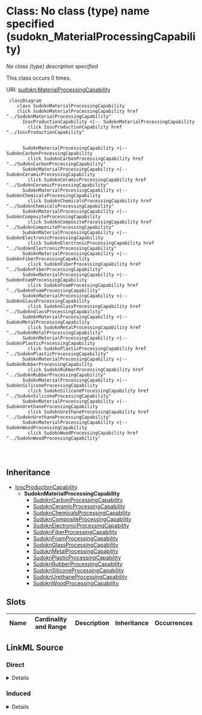

# Class: No class (type) name specified (sudokn_MaterialProcessingCapability)


_No class (type) description specified_






This class occurs 0 times.


URI: [sudokn:MaterialProcessingCapability](http://asu.edu/semantics/SUDOKN/MaterialProcessingCapability)






```mermaid
 classDiagram
    class SudoknMaterialProcessingCapability
    click SudoknMaterialProcessingCapability href "../SudoknMaterialProcessingCapability"
      IoscProductionCapability <|-- SudoknMaterialProcessingCapability
        click IoscProductionCapability href "../IoscProductionCapability"
      

      SudoknMaterialProcessingCapability <|-- SudoknCarbonProcessingCapability
        click SudoknCarbonProcessingCapability href "../SudoknCarbonProcessingCapability"
      SudoknMaterialProcessingCapability <|-- SudoknCeramicProcessingCapability
        click SudoknCeramicProcessingCapability href "../SudoknCeramicProcessingCapability"
      SudoknMaterialProcessingCapability <|-- SudoknChemicalsProcessingCapability
        click SudoknChemicalsProcessingCapability href "../SudoknChemicalsProcessingCapability"
      SudoknMaterialProcessingCapability <|-- SudoknCompositeProcessingCapability
        click SudoknCompositeProcessingCapability href "../SudoknCompositeProcessingCapability"
      SudoknMaterialProcessingCapability <|-- SudoknElectronicProcessingCapability
        click SudoknElectronicProcessingCapability href "../SudoknElectronicProcessingCapability"
      SudoknMaterialProcessingCapability <|-- SudoknFiberProcessingCapability
        click SudoknFiberProcessingCapability href "../SudoknFiberProcessingCapability"
      SudoknMaterialProcessingCapability <|-- SudoknFoamProcessingCapability
        click SudoknFoamProcessingCapability href "../SudoknFoamProcessingCapability"
      SudoknMaterialProcessingCapability <|-- SudoknGlassProcessingCapability
        click SudoknGlassProcessingCapability href "../SudoknGlassProcessingCapability"
      SudoknMaterialProcessingCapability <|-- SudoknMetalProcessingCapability
        click SudoknMetalProcessingCapability href "../SudoknMetalProcessingCapability"
      SudoknMaterialProcessingCapability <|-- SudoknPlasticProcessingCapability
        click SudoknPlasticProcessingCapability href "../SudoknPlasticProcessingCapability"
      SudoknMaterialProcessingCapability <|-- SudoknRubberProcessingCapability
        click SudoknRubberProcessingCapability href "../SudoknRubberProcessingCapability"
      SudoknMaterialProcessingCapability <|-- SudoknSiliconeProcessingCapability
        click SudoknSiliconeProcessingCapability href "../SudoknSiliconeProcessingCapability"
      SudoknMaterialProcessingCapability <|-- SudoknUrethaneProcessingCapability
        click SudoknUrethaneProcessingCapability href "../SudoknUrethaneProcessingCapability"
      SudoknMaterialProcessingCapability <|-- SudoknWoodProcessingCapability
        click SudoknWoodProcessingCapability href "../SudoknWoodProcessingCapability"
      
      
      
```





## Inheritance
* [IoscProductionCapability](../classes/IoscProductionCapability.md)
    * **SudoknMaterialProcessingCapability**
        * [SudoknCarbonProcessingCapability](../classes/SudoknCarbonProcessingCapability.md)
        * [SudoknCeramicProcessingCapability](../classes/SudoknCeramicProcessingCapability.md)
        * [SudoknChemicalsProcessingCapability](../classes/SudoknChemicalsProcessingCapability.md)
        * [SudoknCompositeProcessingCapability](../classes/SudoknCompositeProcessingCapability.md)
        * [SudoknElectronicProcessingCapability](../classes/SudoknElectronicProcessingCapability.md)
        * [SudoknFiberProcessingCapability](../classes/SudoknFiberProcessingCapability.md)
        * [SudoknFoamProcessingCapability](../classes/SudoknFoamProcessingCapability.md)
        * [SudoknGlassProcessingCapability](../classes/SudoknGlassProcessingCapability.md)
        * [SudoknMetalProcessingCapability](../classes/SudoknMetalProcessingCapability.md)
        * [SudoknPlasticProcessingCapability](../classes/SudoknPlasticProcessingCapability.md)
        * [SudoknRubberProcessingCapability](../classes/SudoknRubberProcessingCapability.md)
        * [SudoknSiliconeProcessingCapability](../classes/SudoknSiliconeProcessingCapability.md)
        * [SudoknUrethaneProcessingCapability](../classes/SudoknUrethaneProcessingCapability.md)
        * [SudoknWoodProcessingCapability](../classes/SudoknWoodProcessingCapability.md)



## Slots

| Name | Cardinality and Range | Description | Inheritance | Occurrences |
| ---  | --- | --- | --- | --- |














## LinkML Source

<!-- TODO: investigate https://stackoverflow.com/questions/37606292/how-to-create-tabbed-code-blocks-in-mkdocs-or-sphinx -->

### Direct

<details>

```yaml
name: sudokn_MaterialProcessingCapability
conforms_to: No schema conformance document specified
annotations:
  count:
    tag: count
    value: 0
description: No class (type) description specified
title: No class (type) name specified
from_schema: sudokn-kg
rank: 1000
is_a: iosc_ProductionCapability
class_uri: sudokn:MaterialProcessingCapability

```
</details>

### Induced

<details>

```yaml
name: sudokn_MaterialProcessingCapability
conforms_to: No schema conformance document specified
annotations:
  count:
    tag: count
    value: 0
description: No class (type) description specified
title: No class (type) name specified
from_schema: sudokn-kg
rank: 1000
is_a: iosc_ProductionCapability
class_uri: sudokn:MaterialProcessingCapability

```
</details>